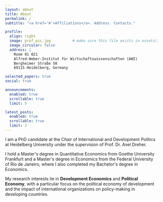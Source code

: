 ```yaml
---
layout: about
title: About
permalink: /
subtitle: "<a href='#'>Affiliations</a>. Address. Contacts."

profile:
  align: right
  image: prof_pic.jpg          # make sure this file exists in assets/img/
  image_circular: false
  address: |
    Room 01 021
    Alfred-Weber-Institut für Wirtschaftswissenschaften (AWI)
    Bergheimer Straße 58
    69115 Heidelberg, Germany

selected_papers: true
social: true

announcements:
  enabled: true
  scrollable: true
  limit: 5

latest_posts:
  enabled: true
  scrollable: true
  limit: 3
---
```


I am a PhD candidate at the Chair of International and Development Politics at Heidelberg University under the supervision of Prof. Dr. Axel Dreher.  

I hold a Master's degree in Quantitative Economics from Goethe University Frankfurt and a Master's degree in Economics from the Federal University of Rio de Janeiro, where I also completed my Bachelor's degree in Economics.  

My research interests lie in **Development Economics** and **Political Economy**, with a particular focus on the political economy of development and the impact of international organizations on policy-making in developing countries.
